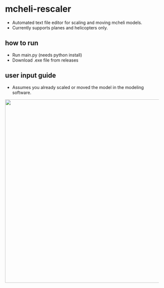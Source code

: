 # mcheli-rescaler
* Automated text file editor for scaling and moving mcheli models.
* Currently supports planes and helicopters only.

## how to run
- Run main.py (needs python install)
- Download .exe file from releases

## user input guide
- Assumes you already scaled or moved the model in the modeling software.
<p><img src="https://blog.kakaocdn.net/dn/bnqs5V/btszC4VvqTT/KZK8AVwUVev1GBKKLGH9Y0/img.jpg" style="width: 600px"></img></p>
